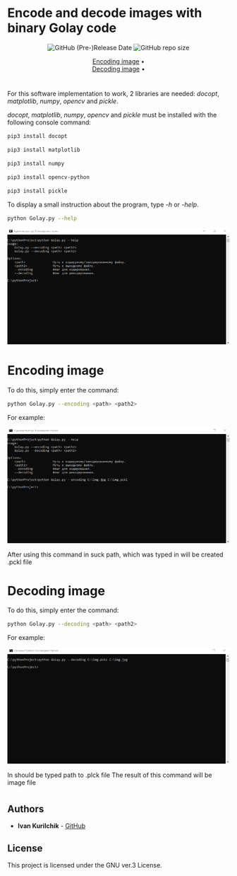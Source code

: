 # Encode and decode images with binary Golay code
<div align="center">

<img alt="GitHub (Pre-)Release Date" src="https://img.shields.io/github/release-date-pre/pettyderf/CRC">
<img alt="GitHub repo size" src="https://img.shields.io/github/repo-size/pettyderf/CRC">
  
[Encoding image](#encoding-image) •  
[Decoding image](#decoding-image) • 
  
  </div>
  
#
  
For this software implementation to work, 2 libraries are needed: *docopt*, *matplotlib*, *numpy*, *opencv* and *pickle*.


*docopt*, *matplotlib*, *numpy*, *opencv* and *pickle* must be installed with the following console command:

```sh
pip3 install docopt
```
```sh
pip3 install matplotlib
```
```sh
pip3 install numpy
```
```sh
pip3 install opencv-python
```
```sh
pip3 install pickle
```

To display a small instruction about the program, type *-h* or *-help*.

```sh
python Golay.py --help
```

![](pic/1.png)

# Encoding image


To do this, simply enter the command:

```sh
python Golay.py --encoding <path> <path2>
```
For example:

![](pic/2.png)

After using this command in suck path, which was typed in <path2> will be created .pckl file

# Decoding image
  
To do this, simply enter the command:

```sh
python Golay.py --decoding <path> <path2>
```
For example:

![](pic/3.png)
  
In <path> should be typed path to .plck file
The result of this command will be image file
  
#

## Authors

* **Ivan Kurilchik** - [GitHub](https://github.com/sneakin666)

## License

This project is licensed under the GNU ver.3 License.
